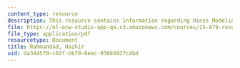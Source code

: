 ```yaml
---
content_type: resource
description: This resource contains information regarding Hines Modeling Process Overview.
file: https://ol-ocw-studio-app-qa.s3.amazonaws.com/courses/15-879-research-seminar-in-system-dynamics-spring-2014/da344570c02fbb708eec93084927c4bd_MIT15_879S14_ModelProcOver.pdf
file_type: application/pdf
resourcetype: Document
title: Rahmandad, Hazhir
uid: da344570-c02f-bb70-8eec-93084927c4bd
---
```

